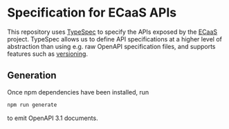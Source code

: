 # Specification for ECaaS APIs

This repository uses [TypeSpec](https://typespec.io) to specify the APIs exposed by the [ECaaS](https://docs.building-energy-calculator.communities.gov.uk/) project. TypeSpec allows us to define API specifications at a higher level of abstraction than using e.g. raw OpenAPI specification files, and supports features such as [versioning](https://typespec.io/docs/libraries/versioning/reference/).

## Generation

Once npm dependencies have been installed, run

```sh
npm run generate
```

to emit OpenAPI 3.1 documents.